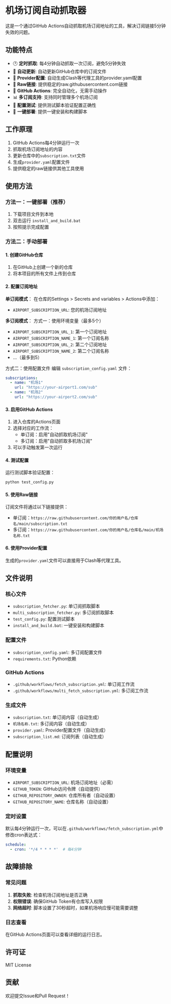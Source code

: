# 机场订阅自动抓取器

这是一个通过GitHub Actions自动抓取机场订阅地址的工具，解决订阅链接5分钟失效的问题。

## 功能特点

- 🕐 **定时抓取**: 每4分钟自动抓取一次订阅，避免5分钟失效
- 🔄 **自动更新**: 自动更新GitHub仓库中的订阅文件
- 📝 **Provider配置**: 自动生成Clash等代理工具的provider.yaml配置
- 🔗 **Raw链接**: 提供稳定的raw.githubusercontent.com链接
- 🤖 **GitHub Actions**: 完全自动化，无需手动操作
- 📊 **多订阅支持**: 支持同时管理多个机场订阅
- 🧪 **配置测试**: 提供测试脚本验证配置正确性
- 🚀 **一键部署**: 提供一键安装和构建脚本

## 工作原理

1. GitHub Actions每4分钟运行一次
2. 抓取机场订阅地址的内容
3. 更新仓库中的`subscription.txt`文件
4. 生成`provider.yaml`配置文件
5. 提供稳定的raw链接供其他工具使用

## 使用方法

### 方法一：一键部署（推荐）

1. 下载项目文件到本地
2. 双击运行 `install_and_build.bat`
3. 按照提示完成配置

### 方法二：手动部署

#### 1. 创建GitHub仓库

1. 在GitHub上创建一个新的仓库
2. 将本项目的所有文件上传到仓库

#### 2. 配置订阅地址

**单订阅模式**：
在仓库的Settings > Secrets and variables > Actions中添加：
- `AIRPORT_SUBSCRIPTION_URL`: 您的机场订阅地址

**多订阅模式**：
方式一：使用环境变量（最多5个）
- `AIRPORT_SUBSCRIPTION_URL_1`: 第一个订阅地址
- `AIRPORT_SUBSCRIPTION_NAME_1`: 第一个订阅名称
- `AIRPORT_SUBSCRIPTION_URL_2`: 第二个订阅地址
- `AIRPORT_SUBSCRIPTION_NAME_2`: 第二个订阅名称
- ...（最多到5）

方式二：使用配置文件
编辑 `subscription_config.yaml` 文件：
```yaml
subscriptions:
  - name: "机场1"
    url: "https://your-airport1.com/sub"
  - name: "机场2"
    url: "https://your-airport2.com/sub"
```

#### 3. 启用GitHub Actions

1. 进入仓库的Actions页面
2. 选择对应的工作流：
   - 单订阅：启用"自动抓取机场订阅"
   - 多订阅：启用"自动抓取多机场订阅"
3. 可以手动触发第一次运行

#### 4. 测试配置

运行测试脚本验证配置：
```bash
python test_config.py
```

#### 5. 使用Raw链接

订阅文件将通过以下链接提供：
- 单订阅：`https://raw.githubusercontent.com/你的用户名/仓库名/main/subscription.txt`
- 多订阅：`https://raw.githubusercontent.com/你的用户名/仓库名/main/机场名称.txt`

#### 6. 使用Provider配置

生成的`provider.yaml`文件可以直接用于Clash等代理工具。

## 文件说明

### 核心文件
- `subscription_fetcher.py`: 单订阅抓取脚本
- `multi_subscription_fetcher.py`: 多订阅抓取脚本
- `test_config.py`: 配置测试脚本
- `install_and_build.bat`: 一键安装和构建脚本

### 配置文件
- `subscription_config.yaml`: 多订阅配置文件
- `requirements.txt`: Python依赖

### GitHub Actions
- `.github/workflows/fetch_subscription.yml`: 单订阅工作流
- `.github/workflows/multi_fetch_subscription.yml`: 多订阅工作流

### 生成文件
- `subscription.txt`: 单订阅内容（自动生成）
- `机场名称.txt`: 多订阅内容（自动生成）
- `provider.yaml`: Provider配置文件（自动生成）
- `subscription_list.md`: 订阅列表（自动生成）

## 配置说明

### 环境变量

- `AIRPORT_SUBSCRIPTION_URL`: 机场订阅地址（必需）
- `GITHUB_TOKEN`: GitHub访问令牌（自动提供）
- `GITHUB_REPOSITORY_OWNER`: 仓库所有者（自动设置）
- `GITHUB_REPOSITORY_NAME`: 仓库名称（自动设置）

### 定时设置

默认每4分钟运行一次，可以在`.github/workflows/fetch_subscription.yml`中修改cron表达式：

```yaml
schedule:
  - cron: '*/4 * * * *'  # 每4分钟
```

## 故障排除

### 常见问题

1. **抓取失败**: 检查机场订阅地址是否正确
2. **权限错误**: 确保GitHub Token有仓库写入权限
3. **网络超时**: 脚本设置了30秒超时，如果机场响应慢可能需要调整

### 日志查看

在GitHub Actions页面可以查看详细的运行日志。

## 许可证

MIT License

## 贡献

欢迎提交Issue和Pull Request！ 